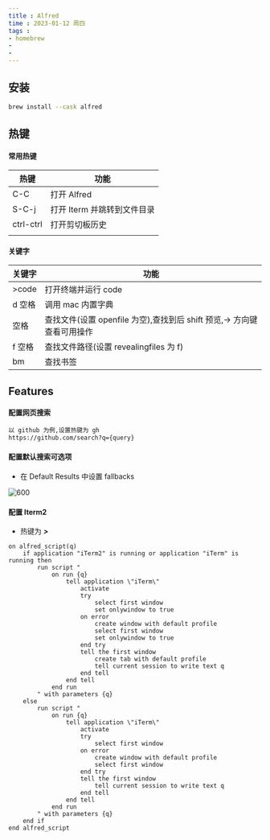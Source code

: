 ```yaml
---
title : Alfred
time : 2023-01-12 周四
tags : 
- homebrew
- 
- 
---
```


## 安装

```sh
brew install --cask alfred
```

## 热键

#### 常用热键

| 热键      | 功能                        |
| --------- | --------------------------- |
| C-C       | 打开 Alfred                 |
| S-C-j     | 打开 Iterm 并跳转到文件目录 |
| ctrl-ctrl | 打开剪切板历史              |
|           |                             |

#### 关键字

| 关键字 | 功能                                                                  |
| ------ | --------------------------------------------------------------------- |
| >code  | 打开终端并运行 code                                                   |
| d 空格 | 调用 mac 内置字典                                                     |
| 空格   | 查找文件(设置 openfile 为空),查找到后 shift 预览,→ 方向键查看可用操作 |
| f 空格 | 查找文件路径(设置 revealingfiles 为 f)                                |
| bm     | 查找书签                                                              |

## Features

#### 配置网页搜索

```md
以 github 为例,设置热键为 gh
https://github.com/search?q={query}
```

#### 配置默认搜索可选项

- 在 Default Results 中设置 fallbacks

![600](https://mtpc-1313122433.cos.ap-nanjing.myqcloud.com/obsidian/mac/202301122038593.png)

#### 配置 Iterm2

- 热键为 _**>**_

```text
on alfred_script(q)
	if application "iTerm2" is running or application "iTerm" is running then
		run script "
			on run {q}
				tell application \"iTerm\"
					activate
					try
						select first window
						set onlywindow to true
					on error
						create window with default profile
						select first window
						set onlywindow to true
					end try
					tell the first window
						create tab with default profile
						tell current session to write text q
					end tell
				end tell
			end run
		" with parameters {q}
	else
		run script "
			on run {q}
				tell application \"iTerm\"
					activate
					try
						select first window
					on error
						create window with default profile
						select first window
					end try
					tell the first window
						tell current session to write text q
					end tell
				end tell
			end run
		" with parameters {q}
	end if
end alfred_script

```
